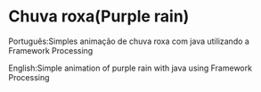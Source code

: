 # Chuva roxa(Purple rain) 
Português:Simples animação de chuva roxa com java utilizando  a Framework Processing

English:Simple animation of purple rain with java using Framework Processing
